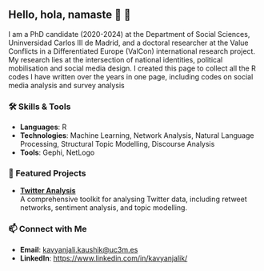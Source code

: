 ## Hello, hola, namaste 👋 🙏 

I am a PhD candidate (2020-2024) at the Department of Social Sciences, Uninversidad Carlos III de Madrid, and a doctoral researcher at the Value Conflicts in a Differentiated Europe (ValCon) international research project. My research lies at the intersection of national identities, political mobilisation and social media design. I created this page to collect all the R codes I have written over the years in one page, including codes on social media analysis and survey analysis

### 🛠 Skills & Tools
- **Languages**: R
- **Technologies**: Machine Learning, Network Analysis, Natural Language Processing, Structural Topic Modelling, Discourse Analysis
- **Tools**: Gephi, NetLogo

### 🚀 Featured Projects
- **[Twitter Analysis](https://github.com/kavyanjalik/Twitter-Analysis)**  
  A comprehensive toolkit for analysing Twitter data, including retweet networks, sentiment analysis, and topic modelling.

### 📫 Connect with Me
- **Email**: kavyanjali.kaushik@uc3m.es
- **LinkedIn**: https://www.linkedin.com/in/kavyanjalik/
